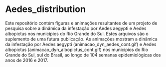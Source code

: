 # Aedes_distribution
Este repositório contém figuras e animações resultantes de um projeto de pesquisa sobre a dinâmica da infestação por Aedes aegypti e Aedes albopictus nos municípios do Rio Grande do Sul. Estes arquivos são o suplemento de uma futura publicação.
As animações mostram a dinâmica da infestação por Aedes aegypti (animacao_dyn_aedes_cont.gif) e Aedes albopictus (animacao_dyn_albopictus_cont.gif) nos municípios do Rio Grande do Sul, sul do Brasil, ao longo de 104 semanas epidemiológicas dos anos de 2016 e 2017.
